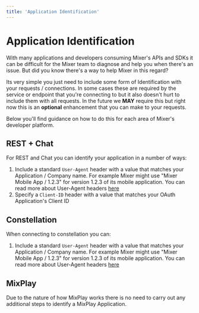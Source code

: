 ```yaml
---
title: 'Application Identification'
---
```

# Application Identification

With many applications and developers consuming Mixer's APIs and SDKs it can be difficult for the Mixer team to diagnose and help you when there's an issue. But did you know there's a way to help Mixer in this regard?

Its very simple you just need to include some form of Identification with your requests / connections. In some cases these are required by the service or endpoint that you're connecting to but it also doesn't hurt to include them with all requests. In the future we **MAY** require this but right now this is an **optional** enhancement that you can make to your requests.

Below you'll find guidance on how to do this for each area of Mixer's developer platform.

## REST + Chat

For REST and Chat you can identify your application in a number of ways:
1. Include a standard `User-Agent` header with a value that matches your Application / Company name. For example Mixer might use "Mixer Mobile App / 1.2.3" for version 1.2.3 of its mobile application. You can read more about User-Agent headers [here](https://developer.mozilla.org/en-US/docs/Web/HTTP/Headers/User-Agent?target=_blank)
1. Specify a `Client-ID` header with a value that matches your OAuth Application's Client ID

## Constellation

When connecting to constellation you can:
1. Include a standard `User-Agent` header with a value that matches your Application / Company name. For example Mixer might use "Mixer Mobile App / 1.2.3" for version 1.2.3 of its mobile application. You can read more about User-Agent headers [here](https://developer.mozilla.org/en-US/docs/Web/HTTP/Headers/User-Agent?target=_blank)

## MixPlay
Due to the nature of how MixPlay works there is no need to carry out any additional steps to identify a MixPlay Application.
